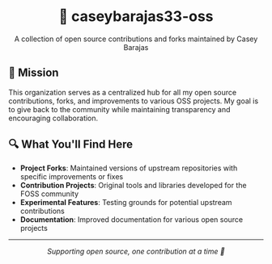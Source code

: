 <p align="center">
  <h1 align="center">🌟 caseybarajas33-oss</h1>
  <p align="center">A collection of open source contributions and forks maintained by Casey Barajas</p>
</p>

## 🎯 Mission
This organization serves as a centralized hub for all my open source contributions, forks, and improvements to various OSS projects. My goal is to give back to the community while maintaining transparency and encouraging collaboration.

## 🔍 What You'll Find Here
- **Project Forks**: Maintained versions of upstream repositories with specific improvements or fixes
- **Contribution Projects**: Original tools and libraries developed for the FOSS community
- **Experimental Features**: Testing grounds for potential upstream contributions
- **Documentation**: Improved documentation for various open source projects
---
<p align="center">
  <i>Supporting open source, one contribution at a time 🌱</i>
</p>
